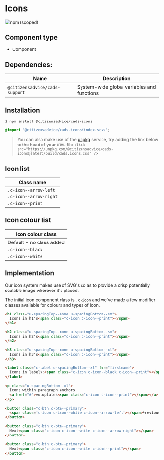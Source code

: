 # Icons

![npm (scoped)](https://img.shields.io/npm/v/@citizensadvice/cads-icons.svg)

## Component type

- Component

## Dependencies:

| Name                           | Description                                |
| ------------------------------ | ------------------------------------------ |
| `@citizensadvice/cads-support` | System-wide global variables and functions |

## Installation

```
$ npm install @citizensadvice/cads-icons
```

```scss
@import "@citizensadvice/cads-icons/index.scss";
```

> You can also make use of the [unpkg](https://unpkg.com) service, try adding the link below to the head of your `HTML` file
> `<link src="https://unpkg.com/@citizensadvice/cads-icons@latest/build/cads.icons.css" />`

## Icon list

| Class name             |
| ---------------------- |
| `.c-icon--arrow-left`  |
| `.c-icon--arrow-right` |
| `.c-icon--print`       |

## Icon colour list

| Icon colour class        |
| ------------------------ |
| Default - no class added |
| `.c-icon--black`         |
| `.c-icon--white`         |

## Implementation

Our icon system makes use of SVG's so as to provide a crisp potentially scalable image wherever it's placed.

The initial icon component class is `.c-icon` and we've made a few modifier classes available for colours and types of icon.

<!-- prettier-ignore-start -->
```html
<h1 class="u-spacingTop--none u-spacingBottom--sm">
  Icons in h1's<span class="c-icon c-icon--print"></span>
</h1>

<h2 class="u-spacingTop--none u-spacingBottom--sm">
  Icons in h2's<span class="c-icon c-icon--print"></span>
</h2>

<h3 class="u-spacingTop--none u-spacingBottom--xl">
  Icons in h3's<span class="c-icon c-icon--print"></span>
</h3>

<label class="c-label u-spacingBottom--xl" for="firstname">
  Icons in labels:<span class="c-icon c-icon--black c-icon--print"></span>
</label>

<p class="u-spacingBottom--xl">
  Icons within paragraph anchors
  <a href="#">voluptates<span class="c-icon c-icon--print"></span></a>.
</p>

<button class="c-btn c-btn--primary">
  <span class="c-icon c-icon--white c-icon--arrow-left"></span>Previous
</button>

<button class="c-btn c-btn--primary">
  Next<span class="c-icon c-icon--white c-icon--arrow-right"></span>
</button>

<button class="c-btn c-btn--primary">
  Next<span class="c-icon c-icon--white c-icon--print"></span>
</button>
```
<!-- prettier-ignore-end -->
